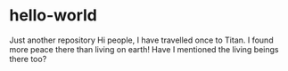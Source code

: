 # hello-world
Just another repository
Hi people,
I have travelled once to Titan. I found more peace there than living on earth! Have I mentioned the living beings there too?
